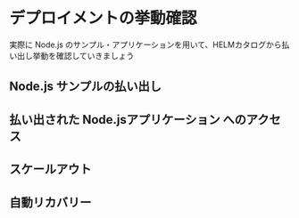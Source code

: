 
# デプロイメントの挙動確認

実際に Node.js のサンプル・アプリケーションを用いて、HELMカタログから払い出し挙動を確認していきましょう

## Node.js サンプルの払い出し

## 払い出された Node.jsアプリケーション へのアクセス

## スケールアウト

## 自動リカバリー


